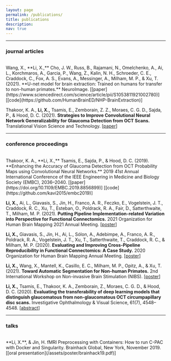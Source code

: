 ```yaml
---
layout: page
permalink: /publications/
title: publications
description: 
nav: true
---
```


---
### journal articles
<br />
Wang, X., **Li, X.,** Cho, J. W., Russ, B., Rajamani, N., Omelchenko, A., Ai, L., Korchmaros, A., Garcia, P., Wang, Z., Kalin, N. H., Schroeder, C. E., Craddock, C., Fox, A. S., Evans, A., Messinger, A., Milham, M. P., & Xu, T. (2021). **U-net model for brain extraction: Trained on humans for transfer to non-human primates.** NeuroImage. [[paper](https://www.sciencedirect.com/science/article/pii/S1053811921002780)] [[code](https://github.com/HumanBrainED/NHP-BrainExtraction)]

Thakoor, K. A., **Li, X.,** Tsamis, E., Zemborain, Z. Z., Moraes, C. G. D., Sajda, P., & Hood, D. C. (2021). **Strategies to Improve Convolutional Neural Network Generalizability for Glaucoma Detection from OCT Scans.** Translational Vision Science and Technology. [[paper](https://tvst.arvojournals.org/article.aspx?articleid=2772481)]

---

### conference proceedings
<br />
Thakoor, K. A., **Li, X.,** Tsamis, E., Sajda, P., & Hood, D. C. (2019). **Enhancing the Accuracy of Glaucoma Detection from OCT Probability Maps using Convolutional Neural Networks.** 2019 41st Annual International Conference of the IEEE Engineering in Medicine and Biology Society (EMBC), 2036–2040. [[paper](https://doi.org/10.1109/EMBC.2019.8856899)] [[code](https://github.com/kavi2015/embc2019)]

**Li, X.,** Ai, L., Giavasis, S., Jin, H., Franco, A. R., Feczko, E., Vogelstein, J. T., Craddock, R. C., Xu, T., Esteban, O., Poldrack, R. A., Fair, D., Satterthwaite, T., Milham, M. P. (2021). **Putting Pipeline Implementation-related Variation into Perspective for Functional Connectomics.** 2021 Organization for Human Brain Mapping 2021 Annual Meeting. [[poster](/assets/poster/OHBM21_XL.pdf)]

**Li, X.,** Giavasis, S., Jin, H., Ai, L., Sólon, A., Adebimpe, A., Franco, A. R., Poldrack, R. A., Vogelstein, J. T., Xu, T., Satterthwaite, T., Craddock, R. C., & Milham, M. P. (2020). **Evaluating and Improving Cross-Pipeline Reproducibility in Functional Connectomics: A Case Study.** 2020 Organization for Human Brain Mapping Annual Meeting. [[poster](/assets/poster/OHBM20_XL.pdf)]

**Li, X.,** Wang, X., Mantell, K., Casillo, E. C., Milham, M. P., Opitz, A., & Xu, T. (2021). **Toward Automatic Segmentation for Non-human Primates.** 2nd International Workshop on Non-invasive Brain Stimulation (NIBS). [[poster](/assets/poster/NIBS21_XL.pdf)]

**Li, X.,** Tsamis, E., Thakoor, K. A., Zemborain, Z., Moraes, C. G. D., & Hood, D. C. (2020). **Evaluating the transferability of deep learning models that distinguish glaucomatous from non-glaucomatous OCT circumpapillary disc scans.** Investigative Ophthalmology & Visual Science, 61(7), 4548–4548. [[abstract](https://iovs.arvojournals.org/article.aspx?articleid=2769404)]

---

### talks
<br />
**Li, X.**, & Jin, H. fMRI Preprocessing with Containers: How to run C-PAC with Docker and Singularity. Brainhack Global, New York, November 2019. [[oral presentation](/assets/poster/brainhack19.pdf)]